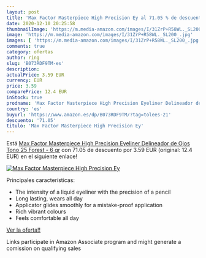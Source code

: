 ```yaml
---
layout: post
title: 'Max Factor Masterpiece High Precision Ey al 71.05 % de descuento'
date: 2020-12-10 20:25:58
thumbnailImage: 'https://m.media-amazon.com/images/I/31ZrP+R58WL._SL200_.jpg'
image: 'https://m.media-amazon.com/images/I/31ZrP+R58WL._SL200_.jpg'
images: [ 'https://m.media-amazon.com/images/I/31ZrP+R58WL._SL200_.jpg' ]
comments: true
category: ofertas
author: ring
slug: 'B073RDF9TM-es'
description:
actualPrice: 3.59 EUR
currency: EUR
price: 3.59
comparePrice: 12.4 EUR
inStock: true
prodname: 'Max Factor Masterpiece High Precision Eyeliner Delineador de Ojos Tono 25 Forest - 6 gr'
country: 'es'
buyurl: 'https://www.amazon.es/dp/B073RDF9TM/?tag=tolees-21'
descuento: '71.05'
titulo: 'Max Factor Masterpiece High Precision Ey'
---
```


Está [Max Factor Masterpiece High Precision Eyeliner Delineador de Ojos Tono 25 Forest - 6 gr](https://www.amazon.es/dp/B073RDF9TM/?tag=tolees-21) con 71.05 de descuento por 3.59 EUR (original: 12.4 EUR) en el siguiente enlace!

[![Max Factor Masterpiece High Precision Ey](https://m.media-amazon.com/images/I/31ZrP+R58WL._SL200_.jpg)](https://www.amazon.es/dp/B073RDF9TM/?tag=tolees-21)

Principales características:

- The intensity of a liquid eyeliner with the precision of a pencil
- Long lasting, wears all day
- Applicator glides smoothly for a mistake-proof application
- Rich vibrant colours
- Feels comfortable all day

[Ver la oferta!!](https://www.amazon.es/dp/B073RDF9TM/?tag=tolees-21)

Links participate in Amazon Associate program and might generate a comission on qualifying sales


